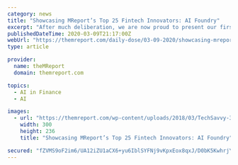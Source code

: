 ```yaml
---
category: news
title: "Showcasing MReport’s Top 25 Fintech Innovators: AI Foundry"
excerpt: "After much deliberation, we are now proud to present our first annual collection of the Top 25 Fintech Innovators. In the pages that follow, you’ll get exclusive insights into the organizations and offerings that are poised to shape the mortgage industry in 2020 and beyond. Company Description: AI Foundry, an artificial intelligence (AI ..."
publishedDateTime: 2020-03-09T21:17:00Z
webUrl: "https://themreport.com/daily-dose/03-09-2020/showcasing-mreports-top-25-fintech-innovators-ai-foundry"
type: article

provider:
  name: theMReport
  domain: themreport.com

topics:
  - AI in Finance
  - AI

images:
  - url: "https://themreport.com/wp-content/uploads/2018/03/TechSavvy-300x236-1-1-300x236-1-1-300x236-1.png"
    width: 300
    height: 236
    title: "Showcasing MReport’s Top 25 Fintech Innovators: AI Foundry"

secured: "fZVMS9oF2im6/UA12iZU1aCX6+yu6IblSYFNj9vKpxEox8qxJ/D0bK5KwhrjYulYS72de9ih6wguBvLu1D82UFrSjIoU/sxAjRvVCS0AFsHzgZMJrV4EAE7Mri4Bd+etPzWQ7pQFL0hJLf7M57UZpgpwHXYxE5KEc2ovCrbw03lcE9Jh5MEHbY00Td5Eu6aVsLaJgF2O1imTHJvy/FICmLLT0qvgyScUW3p7OSwYQXnE/M/npFfm1AekuqnAejQ5FZWULEwK3lk5A5WfJd3VXXgWFf87cYNiS1OZ/Dbl9e+WY/IVTC4zXu3sQVchfGTQ;dKC+uq+Zk/ScA0vs+dfDLA=="
---
```


